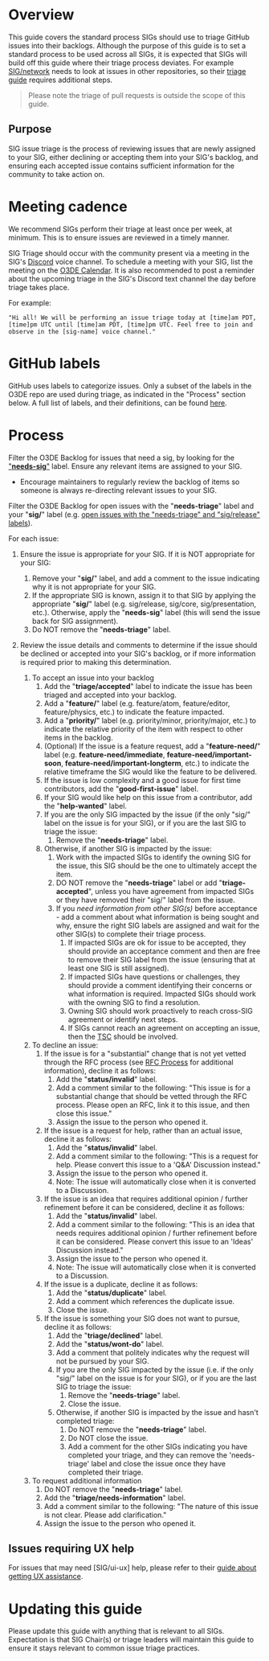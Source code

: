 # Overview

This guide covers the standard process SIGs should use to triage GitHub issues into their backlogs. Although the purpose of this guide is to set a standard process to be used across all SIGs, it is expected that SIGs will build off this guide where their triage process deviates. For example [SIG/network](https://github.com/o3de/sig-network) needs to look at issues in other repositories, so their [triage guide](https://github.com/o3de/sig-network/blob/main/TRIAGE_GUIDE.md) requires additional steps.

> Please note the triage of pull requests is outside the scope of this guide.

## Purpose

SIG issue triage is the process of reviewing issues that are newly assigned to your SIG, either declining or accepting them into your SIG's backlog, and ensuring each accepted issue contains sufficient information for the community to take action on.

# Meeting cadence

We recommend SIGs perform their triage at least once per week, at minimum. This is to ensure issues are reviewed in a timely manner.

SIG Triage should occur with the community present via a meeting in the SIG's [Discord](https://discord.gg/u7rSfSpvz2) voice channel. To schedule a meeting with your SIG, list the meeting on the [O3DE Calendar](https://lists.o3de.org/g/o3de-calendar/calendar). It is also recommended to post a reminder about the upcoming triage in the SIG's Discord text channel the day before triage takes place.

For example:
```
"Hi all! We will be performing an issue triage today at [time]am PDT, [time]pm UTC until [time]am PDT, [time]pm UTC. Feel free to join and observe in the [sig-name] voice channel."
```

# GitHub labels
GitHub uses labels to categorize issues. Only a subset of the labels in the O3DE repo are used during triage, as indicated in the "Process" section below. A full list of labels, and their definitions, can be found [here](https://github.com/o3de/o3de/labels).

# Process

Filter the O3DE Backlog for issues that need a sig, by looking for the ["**needs-sig**"](https://github.com/o3de/o3de/issues?q=is%3Aissue+is%3Aopen+label%3Aneeds-sig) label. Ensure any relevant items are assigned to your SIG.
   * Encourage maintainers to regularly review the backlog of items so someone is always re-directing relevant issues to your SIG.

Filter the O3DE Backlog for open issues with the "**needs-triage**" label and your "**sig/**" label (e.g. [open issues with the "needs-triage" and "sig/release" labels](https://github.com/o3de/o3de/issues?q=is%3Aopen+label%3Asig%2Frelease+label%3Aneeds-triage+)). 

For each issue:

1.  Ensure the issue is appropriate for your SIG. If it is NOT appropriate for your SIG:
    1.  Remove your "**sig/**" label, and add a comment to the issue indicating why it is not appropriate for your SIG.
    2.  If the appropriate SIG is known, assign it to that SIG by applying the appropriate "**sig/**" label (e.g. sig/release, sig/core, sig/presentation, etc.). Otherwise, apply the "**needs-sig**" label (this will send the issue back for SIG assignment).
    3.  Do NOT remove the "**needs-triage**" label.
    
2.  Review the issue details and comments to determine if the issue should be declined or accepted into your SIG's backlog, or if more information is required prior to making this determination.  
    1.  To accept an issue into your backlog  
        1. Add the "**triage/accepted**" label to indicate the issue has been triaged and accepted into your backlog.
        2. Add a "**feature/**" label (e.g. feature/atom, feature/editor, feature/physics, etc.) to indicate the feature impacted.
        3. Add a "**priority/**" label (e.g. priority/minor, priority/major, etc.) to indicate the relative priority of the item with respect to other items in the backlog.
        4. (Optional) If the issue is a feature request, add a "**feature-need/**" label (e.g. **feature-need/immediate**, **feature-need/important-soon**, **feature-need/important-longterm**, etc.) to indicate the relative timeframe the SIG would like the feature to be delivered.
        5. If the issue is low complexity and a good issue for first time contributors, add the "**good-first-issue**" label.
        6. If your SIG would like help on this issue from a contributor, add the "**help-wanted**" label.
        7. If you are the only SIG impacted by the issue (if the only "sig/" label on the issue is for your SIG), or if you are the last SIG to triage the issue:
            1.  Remove the "**needs-triage**" label.   
        8. Otherwise, if another SIG is impacted by the issue:
            1.  Work with the impacted SIGs to identify the owning SIG for the issue, this SIG should be the one to ultimately accept the item.
            2.  DO NOT remove the "**needs-triage**" label or add "**triage-accepted**", unless you have agreement from impacted SIGs or they have removed their "sig/" label from the issue.
            3.  If you *need information from other SIG(s)* before acceptance - add a comment about what information is being sought and why, ensure the right SIG labels are assigned and wait for the other SIG(s) to complete their triage process. 
                1. If impacted SIGs are ok for issue to be accepted, they should provide an acceptance comment and then are free to remove their SIG label from the issue (ensuring that at least one SIG is still assigned). 
                2. If impacted SIGs have questions or challenges, they should provide a comment identifying their concerns or what information is required. Impacted SIGs should work with the owning SIG to find a resolution.
                3. Owning SIG should work proactively to reach cross-SIG agreement or identify next steps.
                4. If SIGs cannot reach an agreement on accepting an issue, then the [TSC](https://github.com/o3de/tsc) should be involved.
    2.  To decline an issue:  
        1.  If the issue is for a "substantial" change that is not yet vetted through the RFC process (see [RFC Process](https://github.com/o3de/rfcs/blob/main/README.md) for additional information), decline it as follows:  
            1.  Add the "**status/invalid**" label.
            2.  Add a comment similar to the following: "This issue is for a substantial change that should be vetted through the RFC process. Please open an RFC, link it to this issue, and then close this issue."
            3.  Assign the issue to the person who opened it.
        2.  If the issue is a request for help, rather than an actual issue, decline it as follows:  
            1.  Add the "**status/invalid**" label.
            2.  Add a comment similar to the following: "This is a request for help. Please convert this issue to a 'Q&A' Discussion instead."
            3.  Assign the issue to the person who opened it.
            4.  Note: The issue will automatically close when it is converted to a Discussion.
        3.  If the issue is an idea that requires additional opinion / further refinement before it can be considered, decline it as follows:  
            1.  Add the "**status/invalid**" label.
            2.  Add a comment similar to the following: "This is an idea that needs requires additional opinion / further refinement before it can be considered. Please convert this issue to an 'Ideas' Discussion instead."
            3.  Assign the issue to the person who opened it.
            4.  Note: The issue will automatically close when it is converted to a Discussion.
        4.  If the issue is a duplicate, decline it as follows:  
            1.  Add the "**status/duplicate**" label.
            2.  Add a comment which references the duplicate issue.   
            3.  Close the issue.   
        5.  If the issue is something your SIG does not want to pursue, decline it as follows:
            1.  Add the "**triage/declined**" label.
            2.  Add the "**status/wont-do**" label.
            3.  Add a comment that politely indicates why the request will not be pursued by your SIG.
            4.  If you are the only SIG impacted by the issue (i.e. if the only "sig/" label on the issue is for your SIG), or if you are the last SIG to triage the issue:  
                1.  Remove the "**needs-triage**" label.
                2.  Close the issue.
            5.  Otherwise, if another SIG is impacted by the issue and hasn't completed triage:
                1.  Do NOT remove the "**needs-triage**" label. 
                2.  Do NOT close the issue. 
                3.  Add a comment for the other SIGs indicating you have completed your triage, and they can remove the 'needs-triage' label and close the issue once they have completed their triage.
    3.  To request additional information  
        1.  Do NOT remove the "**needs-triage**" label.
        2.  Add the "**triage/needs-information**" label.
        3.  Add a comment similar to the following: "The nature of this issue is not clear. Please add clarification."
        4.  Assign the issue to the person who opened it.

## Issues requiring UX help
For issues that may need [SIG/ui-ux] help, please refer to their [guide about getting UX assistance](https://github.com/o3de/sig-ui-ux/blob/main/governance/UX%20Intake%20Process.md).

# Updating this guide
Please update this guide with anything that is relevant to all SIGs. Expectation is that SIG Chair(s) or triage leaders will maintain this guide to ensure it stays relevant to common issue triage practices.